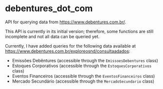 # debentures_dot_com

API for querying data from https://www.debentures.com.br/.

This API is currently in its initial version; therefore, some functions are still incomplete and not all data can be queried yet.

Currently, I have added queries for the following data available at https://www.debentures.com.br/exploreosnd/consultaadados:
- Emissões Debêntures (accessible through the `EmissoesDebentures` class)
- Estoques Corporativos (accessible through the `EstoquesCorporativos` class)
- Eventos Financeiros (accessible through the `EventosFinanceiros` class)
- Mercado Secundário (accessible through the `MercadoSecundario` class)